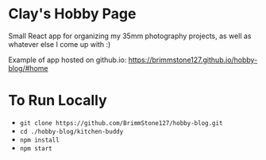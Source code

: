 # Clay's Hobby Page
Small React app for organizing my 35mm photography projects, as well as whatever else I come up with :)

Example of app hosted on github.io:
https://brimmstone127.github.io/hobby-blog/#home

# To Run Locally
- `git clone https://github.com/BrimmStone127/hobby-blog.git`
- `cd ./hobby-blog/kitchen-buddy`
- `npm install`
- `npm start`